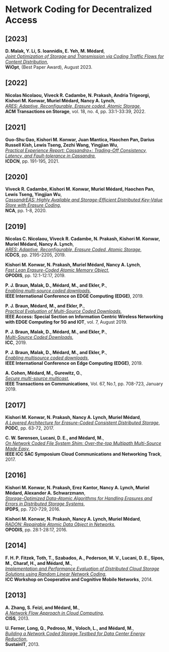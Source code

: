 # Network Coding for Decentralized Access

## [2023]

**D. Malak, Y. Li, S. Ioannidis, E. Yeh, M. Médard**,  
*[Joint Optimization of Storage and Transmission via Coding Traffic Flows for Content Distribution](https://ece.northeastern.edu/fac-ece/ioannidis/static/pdf/2023/m7210-malak-final.pdf)*,  
**WiOpt**, (Best Paper Award), August 2023.

## [2022]

**Nicolas Nicolaou, Viveck R. Cadambe, N. Prakash, Andria Trigeorgi, Kishori M. Konwar, Muriel Médard, Nancy A. Lynch**,  
*[ARES: Adaptive, Reconfigurable, Erasure coded, Atomic Storage](https://dl.acm.org/doi/10.1145/3510613)*,  
**ACM Transactions on Storage**, vol. 18, no. 4, pp. 33:1-33:39, 2022.

## [2021]

**Guo-Shu Gao, Kishori M. Konwar, Juan Mantica, Haochen Pan, Darius Russell Kish, Lewis Tseng, Zezhi Wang, Yingjian Wu**,  
*[Practical Experience Report: Cassandra+: Trading-Off Consistency, Latency, and Fault-tolerance in Cassandra](https://par.nsf.gov/servlets/purl/10283392)*,  
**ICDCN**, pp. 191-195, 2021.

## [2020]

**Viveck R. Cadambe, Kishori M. Konwar, Muriel Médard, Haochen Pan, Lewis Tseng, Yingjian Wu**,  
*[CassandrEAS: Highly Available and Storage-Efficient Distributed Key-Value Store with Erasure Coding](https://ieeexplore.ieee.org/document/9309315)*,  
**NCA**, pp. 1-8, 2020.

## [2019]

**Nicolas C. Nicolaou, Viveck R. Cadambe, N. Prakash, Kishori M. Konwar, Muriel Médard, Nancy A. Lynch**,  
*[ARES: Adaptive, Reconfigurable, Erasure Coded, Atomic Storage](https://arxiv.org/abs/1805.03727)*,  
**ICDCS**, pp. 2195-2205, 2019.

**Kishori M. Konwar, N. Prakash, Muriel Médard, Nancy A. Lynch**,  
*[Fast Lean Erasure-Coded Atomic Memory Object](https://drops.dagstuhl.de/entities/document/10.4230/LIPIcs.OPODIS.2019.12)*,  
**OPODIS**, pp. 12:1-12:17, 2019.

**P. J. Braun, Malak, D., Médard, M., and Ekler, P.**,  
*[Enabling multi-source coded downloads](https://drive.google.com/file/d/1s8NkV3flsnfyxGYpLtphutWsFgk8mDzk/view?usp=sharing)*,  
**IEEE International Conference on EDGE Computing (EDGE)**, 2019.

**P. J. Braun, Médard, M., and Ekler, P.**,  
*[Practical Evaluation of Multi-Source Coded Downloads](https://drive.google.com/file/d/13Mngtd2PLbJGAiNQ1DjkRWRMgUKAHafw/view?usp=drive_link)*,  
**IEEE Access: Special Section on Information Centric Wireless Networking with EDGE Computing for 5G and IOT**, vol. 7, August 2019.

**P. J. Braun, Malak, D., Médard, M., and Ekler, P.**,  
*[Multi-Source Coded Downloads](https://real.mtak.hu/100782/1/icc.pdf)*,  
**ICC**, 2019.

**P. J. Braun, Malak, D., Médard, M., and Ekler, P.**,  
*[Enabling multisource coded downloads](https://real.mtak.hu/100786/1/main_multi_source.pdf)*,  
**IEEE International Conference on Edge Computing (EDGE)**, 2019.

**A. Cohen, Médard, M., Gurewitz, O.**,  
*[Secure multi-source multicast](https://www.researchgate.net/publication/313644999_Secure_Multi-Source_Multicast)*,  
**IEEE Transactions on Communications**, Vol. 67, No.1, pp. 708-723, January 2019.

## [2017]

**Kishori M. Konwar, N. Prakash, Nancy A. Lynch, Muriel Médard**,  
*[A Layered Architecture for Erasure-Coded Consistent Distributed Storage](https://dl.acm.org/doi/10.1145/3087801.3087809)*,  
**PODC**, pp. 63-72, 2017.

**C. W. Sørensen, Lucani, D. E., and Médard, M.**,  
*[On Network Coded File System Shim: Over-the-top Multipath Multi-Source Made Easy](https://drive.google.com/file/d/17FUlu3dWcFa4X9L2SATMVD-rRpb6pzkM/view?usp=drive_link)*,  
**IEEE ICC SAC Symposium Cloud Communications and Networking Track**, 2017.

## [2016]

**Kishori M. Konwar, N. Prakash, Erez Kantor, Nancy A. Lynch, Muriel Médard, Alexander A. Schwarzmann**,  
*[Storage-Optimized Data-Atomic Algorithms for Handling Erasures and Errors in Distributed Storage Systems](https://ieeexplore.ieee.org/document/7516084)*,  
**IPDPS**, pp. 720-729, 2016.

**Kishori M. Konwar, N. Prakash, Nancy A. Lynch, Muriel Médard**,  
*[RADON: Repairable Atomic Data Object in Networks](https://drops.dagstuhl.de/entities/document/10.4230/LIPIcs.OPODIS.2016.28)*,  
**OPODIS**, pp. 28:1-28:17, 2016.

## [2014]

**F. H. P. Fitzek, Toth, T., Szabados, A., Pederson, M. V., Lucani, D. E., Sipos, M., Charaf, H., and Médard, M.**,  
*[Implementation and Performance Evaluation of Distributed Cloud Storage Solutions using Random Linear Network Coding](https://drive.google.com/file/d/1d5CUgl5tO2Fw6FNNrBzu76PT_KON_lgC/view?usp=drive_link)*,  
**ICC Workshop on Cooperative and Cognitive Mobile Networks**, 2014.

## [2013]

**A. Zhang, S. Feizi, and Médard, M.**,  
*[A Network Flow Approach in Cloud Computing](https://citeseerx.ist.psu.edu/document?repid=rep1&type=pdf&doi=cc1d03ff3171cd8eef3bc48fa11f41ebd6a51042)*,  
**CISS**, 2013.

**U. Ferner, Long, Q., Pedroso, M., Voloch, L., and Médard, M.**,  
*[Building a Network Coded Storage Testbed for Data Center Energy Reduction](https://www.researchgate.net/publication/261448404_Building_a_network_coded_storage_testbed_for_data_center_energy_reduction)*,  
**SustainIT**, 2013.
